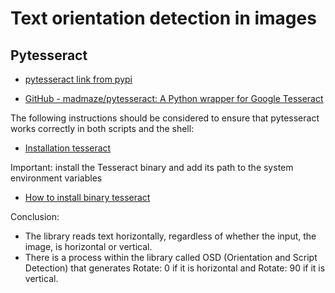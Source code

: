 # Text orientation detection in images

## Pytesseract
    
* [pytesseract link from pypi](https://pypi.org/project/pytesseract/)

* [GitHub - madmaze/pytesseract: A Python wrapper for Google Tesseract](https://github.com/madmaze/pytesseract)

The following instructions should be considered to ensure that pytesseract works correctly in both scripts and the shell:

* [Installation tesseract](https://tesseract-ocr.github.io/tessdoc/Installation.html)

Important: install the Tesseract binary and add its path to the system environment variables

* [How to install binary tesseract](https://github.com/UB-Mannheim/tesseract/wiki)

Conclusion:

* The library reads text horizontally, regardless of whether the input, the image, is horizontal or vertical.
* There is a process within the library called OSD (Orientation and Script Detection) that generates Rotate: 0 if it is horizontal and Rotate: 90 if it is vertical.


